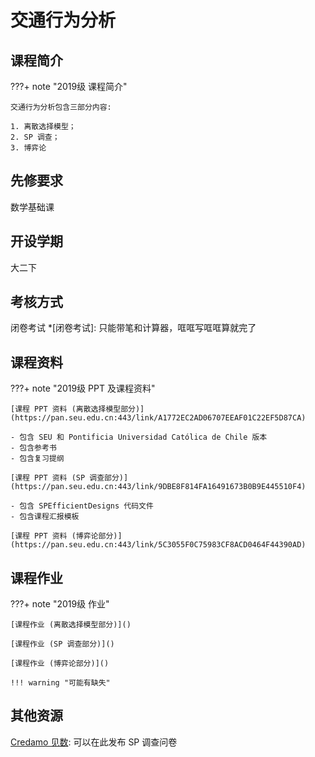 # 交通行为分析

## 课程简介

???+ note "2019级 课程简介"

    交通行为分析包含三部分内容: 

    1. 离散选择模型；
    2. SP 调查；
    3. 博弈论

## 先修要求

数学基础课

## 开设学期

大二下

## 考核方式

闭卷考试
*[闭卷考试]: 只能带笔和计算器，哐哐写哐哐算就完了

## 课程资料

???+ note "2019级 PPT 及课程资料"

    [课程 PPT 资料 (离散选择模型部分)](https://pan.seu.edu.cn:443/link/A1772EC2AD06707EEAF01C22EF5D87CA)

    - 包含 SEU 和 Pontificia Universidad Católica de Chile 版本
    - 包含参考书
    - 包含复习提纲
    
    [课程 PPT 资料 (SP 调查部分)](https://pan.seu.edu.cn:443/link/9DBE8F814FA16491673B0B9E445510F4)

    - 包含 SPEfficientDesigns 代码文件
    - 包含课程汇报模板

    [课程 PPT 资料 (博弈论部分)](https://pan.seu.edu.cn:443/link/5C3055F0C75983CF8ACD0464F44390AD)

## 课程作业

???+ note "2019级 作业"

    [课程作业 (离散选择模型部分)]()

    [课程作业 (SP 调查部分)]()

    [课程作业 (博弈论部分)]()

    !!! warning "可能有缺失"

## 其他资源

[Credamo 见数](https://www.credamo.com/#/): 可以在此发布 SP 调查问卷
